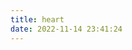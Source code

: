 ```yaml
---
title: heart
date: 2022-11-14 23:41:24
---
```


<canvas id="pinkboard"></canvas>

<script src="http://code.jquery.com/jquery-migrate-1.2.1.min.js"></script>
<script>
console.log("js loaded");
var settings = {
	particles: {
		length: 500,
		// maximum amount of particles
		duration: 2,
		// particle duration in sec
		velocity: 100,
		// particle velocity in pixels/sec
		effect: -0.75,
		// play with this for a nice effect
		size: 30,
		// particle size in pixels
	},
};

/*
 * RequestAnimationFrame polyfill by Erik Möller
 */

(
	function() {
		console.log("heart into page");

		var b = 0;
		var c = ["ms", "moz", "webkit", "o"];
		for (var a = 0; a < c.length && !window.requestAnimationFrame; ++a) {
			window.requestAnimationFrame = window[c[a] + "RequestAnimationFrame"];
			window.cancelAnimationFrame = window[c[a] + "CancelAnimationFrame"] || window[c[a] + "CancelRequestAnimationFrame"]
		}
		if (!window.requestAnimationFrame) {
			window.requestAnimationFrame = function(h, e) {
				var d = new Date()
					.getTime();
				var f = Math.max(0, 16 - (d - b));
				var g = window.setTimeout(function() {
						h(d + f)
					},
					f);
				b = d + f;
				return g
			}
		}
		if (!window.cancelAnimationFrame) {
			window.cancelAnimationFrame = function(d) {
				clearTimeout(d)
			}
		}
	}());

/*
 * Point class
 */
var Point = (function() {
	function Point(x, y) {
		this.x = (typeof x !== 'undefined') ? x : 0;
		this.y = (typeof y !== 'undefined') ? y : 0;
	}
	Point.prototype.clone = function() {
		return new Point(this.x, this.y);
	};
	Point.prototype.length = function(length) {
		if (typeof length == 'undefined') return Math.sqrt(this.x * this.x + this.y * this.y);
		this.normalize();
		this.x *= length;
		this.y *= length;
		return this;
	};
	Point.prototype.normalize = function() {
		var length = this.length();
		this.x /= length;
		this.y /= length;
		return this;
	};
	return Point;
})();

/*
 * Particle class
 */
var Particle = (function() {
	function Particle() {
		this.position = new Point();
		this.velocity = new Point();
		this.acceleration = new Point();
		this.age = 0;
	}
	Particle.prototype.initialize = function(x, y, dx, dy) {
		this.position.x = x;
		this.position.y = y;
		this.velocity.x = dx;
		this.velocity.y = dy;
		this.acceleration.x = dx * settings.particles.effect;
		this.acceleration.y = dy * settings.particles.effect;
		this.age = 0;
	};
	Particle.prototype.update = function(deltaTime) {
		this.position.x += this.velocity.x * deltaTime;
		this.position.y += this.velocity.y * deltaTime;
		this.velocity.x += this.acceleration.x * deltaTime;
		this.velocity.y += this.acceleration.y * deltaTime;
		this.age += deltaTime;
	};
	Particle.prototype.draw = function(context, image) {
		function ease(t) {
			return (--t) * t * t + 1;
		}
		var size = image.width * ease(this.age / settings.particles.duration);
		context.globalAlpha = 1 - this.age / settings.particles.duration;
		context.drawImage(image, this.position.x - size / 2, this.position.y - size / 2, size, size);
	};
	return Particle;
})();

/*
 * ParticlePool class
 */
var ParticlePool = (function() {
	var particles, firstActive = 0,
		firstFree = 0,
		duration = settings.particles.duration;

	function ParticlePool(length) {
		// create and populate particle pool
		particles = new Array(length);
		for (var i = 0; i < particles.length; i++) particles[i] = new Particle();
	}
	ParticlePool.prototype.add = function(x, y, dx, dy) {
		particles[firstFree].initialize(x, y, dx, dy);

		// handle circular queue
		firstFree++;
		if (firstFree == particles.length) firstFree = 0;
		if (firstActive == firstFree) firstActive++;
		if (firstActive == particles.length) firstActive = 0;
	};
	ParticlePool.prototype.update = function(deltaTime) {
		var i;

		// update active particles
		if (firstActive < firstFree) {
			for (i = firstActive; i < firstFree; i++) particles[i].update(deltaTime);
		}
		if (firstFree < firstActive) {
			for (i = firstActive; i < particles.length; i++) particles[i].update(deltaTime);
			for (i = 0; i < firstFree; i++) particles[i].update(deltaTime);
		}

		// remove inactive particles
		while (particles[firstActive].age >= duration && firstActive != firstFree) {
			firstActive++;
			if (firstActive == particles.length) firstActive = 0;
		}

	};
	ParticlePool.prototype.draw = function(context, image) {
		// draw active particles
		if (firstActive < firstFree) {
			for (i = firstActive; i < firstFree; i++) particles[i].draw(context, image);
		}
		if (firstFree < firstActive) {
			for (i = firstActive; i < particles.length; i++) particles[i].draw(context, image);
			for (i = 0; i < firstFree; i++) particles[i].draw(context, image);
		}
	};
	return ParticlePool;
})();

/*
 * Putting it all together
 */

$(document).ready(function() {
	canvas = document.getElementById("pinkboard");
	console.log("heart into");
	console.log(canvas)
	var canvasObj = document.getElementById("pinkboard");
	var parentObj = canvasObj.parentNode; //.parentNode.parentNode;
	// console.log(parentObj.clientWidth);
	canvasObj.width = parentObj.clientWidth;
	canvasObj.height = parentObj.clientWidth;

	window.addEventListener("resize", () => {
		var canvasObj = document.getElementById("pinkboard");
		if (canvasObj) {
			var parentObj = canvasObj.parentNode; //.parentNode.parentNode;
			// console.log(parentObj.clientWidth);
			canvasObj.width = parentObj.clientWidth;
			canvasObj.height = parentObj.clientWidth;
		}
	});


	var context = canvas.getContext('2d'),
		particles = new ParticlePool(settings.particles.length),
		particleRate = settings.particles.length / settings.particles.duration,
		// particles/sec
		time;

	// get point on heart with -PI <= t <= PI
	function pointOnHeart(t) {
		return new Point(160 * Math.pow(Math.sin(t), 3), 130 * Math.cos(t) - 50 * Math.cos(2 * t) - 20 * Math.cos(3 * t) - 10 * Math.cos(4 * t) + 25);
	}

	// creating the particle image using a dummy canvas
	var image = (function() {
		var canvas = document.createElement('canvas'),
			context = canvas.getContext('2d');
		canvas.width = settings.particles.size;
		canvas.height = settings.particles.size;
		// helper function to create the path
		function to(t) {
			var point = pointOnHeart(t);
			point.x = settings.particles.size / 2 + point.x * settings.particles.size / 350;
			point.y = settings.particles.size / 2 - point.y * settings.particles.size / 350;
			return point;
		}
		// create the path
		context.beginPath();
		var t = -Math.PI;
		var point = to(t);
		context.moveTo(point.x, point.y);
		while (t < Math.PI) {
			t += 0.01; // baby steps!
			point = to(t);
			context.lineTo(point.x, point.y);
		}
		context.closePath();
		// create the fill
		context.fillStyle = '#ea80b0';
		context.fill();
		// create the image
		var image = new Image();
		image.src = canvas.toDataURL();
		return image;
	})();

	// render that thing!
	function render() {
		// next animation frame
		requestAnimationFrame(render);

		// update time
		var newTime = new Date()
			.getTime() / 1000,
			deltaTime = newTime - (time || newTime);
		time = newTime;

		// clear canvas
		context.clearRect(0, 0, canvas.width, canvas.height);

		// create new particles
		var amount = particleRate * deltaTime;
		for (var i = 0; i < amount; i++) {
			var pos = pointOnHeart(Math.PI - 2 * Math.PI * Math.random());
			var dir = pos.clone()
				.length(settings.particles.velocity);
			particles.add(canvas.width / 2 + pos.x, canvas.height / 2 - pos.y, dir.x, -dir.y);
		}

		// update and draw particles
		particles.update(deltaTime);
		particles.draw(context, image);
	}

	// handle (re-)sizing of the canvas
	function onResize() {
		canvas.width = canvas.clientWidth;
		canvas.height = canvas.clientHeight;
	}
	window.onresize = onResize;

	// delay rendering bootstrap
	setTimeout(function() {
			onResize();
			render();
		},
		10);
});
//)(document.getElementById("pinkboard"));

</script>